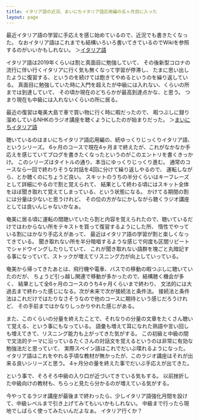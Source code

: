 ```yaml
---
title: イタリア語の近況、まいにちイタリア語応用編の五ヶ月目に入った
layout: page
---
```

最近イタリア語の学習に手応えを感じ始めているので、近況でも書きたくなった。
なおイタリア語はこれまでも結構いろいろ書いてきているのでWikiを参照するのがいいかもしれない。
＞[イタリア語](https://karino2.github.io/RandomThoughts/イタリア語)

イタリア語は2019年くらいは割と真面目に勉強していて、
その後新型コロナの流行に伴い行くイタリアに行く気も無くなって学習が停滞し、
たまに思い出したように復習する、というのを続けては飽きてやめるというのを繰り返している。
真面目に勉強していた時に入門を超えたが中級には入れない、くらいの所までは到達していて、
その頃か現在のどちらかが最高到達点かな、と思う。
つまり現在も中級には入れないくらいの所に居る。

最近の復習は奄美大島で車で買い物に行く時に暇だったので、
暇つぶしに録り溜めしているNHKのラジオ講座を聴くようにしたのが始まりだった。
＞[まいにちイタリア語](https://karino2.github.io/RandomThoughts/まいにちイタリア語)

聴いているのはまいにちイタリア語応用編の、続ゆっくりじっくりイタリア語、というシリーズ。
6ヶ月のコースで現在4ヶ月まで終えたが、これがなかなか手応えを感じていてブログを書きたくなったというのがこのエントリを書くきっかけ。
このシリーズはタイトルの通り、本当にゆっくりじっくり進む。
通常のコースなら一回で終わりそうな対話を4回に分けて繰り返しやるので、
運転しながら、とか聴くのにちょうど良い。
スキットのうちの半分くらいはキーフレーズとして詳細にやるので割と覚えられて、
結果として終わる頃にはスキット全体をほぼ聞き取れて覚えてしまっている、という状態になる。
かけてる期間の割には分量は少ないと思うけれど、
その位の方がなにかしながら聴くラジオ講座としては良いんじゃないかなぁ。

奄美に居る頃に運転の間聴いていたら割と内容を覚えられたので、聴いているだけではわからない所をテキストを買って復習するようにした所、
惰性でやっている割にはかなり手応えがあって、
最近はイタリア語の学習が割と楽しくなってきている。
聞き取れない所を半分暗唱するような感じで何度も区間リピートでシャドウイングしたりしていて、
これが聞き取れない語群を塊ごと丸暗記する事になっていて、ストックが増えてリスニング力が向上していっている。

奄美から帰ってきたあとは、飛行機や電車、バスでの移動の暇つぶしに聴いていたのだが、
ちょうど引っ越し関連で移動が多かったので、結構聴く機会が多く、
結果として全6ヶ月のコースのうち4ヶ月くらいまで終わり、
文法的には大過去まで終わった感じになる。次が未来で次が接続法と条件法。
接続法と条件法はこれだけではたりなさそうなので他のコースに期待という感じだろうけれど、
その手前まではかなりしっかりやれた感じがある。

また、このくらいの分量を終えたことで、それなりの分量の文章をたくさん聴いて覚える、という事にもなっている。
語彙も増えて耳になれた熟語や言い回しも増えてきて、リスニング能力も上がってきた気がする。
この初級と中級の間で文法的テーマに沿っているたくさんの対話文を覚えるというのは非常に有効な勉強法だと思っていて、
実際スペイン語はこれでだいぶ喋れるようになった。
イタリア語はこれをやれる手頃な教材が無かったが、このラジオ講座はそれが出来る良いシリーズと思う。
4ヶ月分の量を終えた事でだいぶ手応えが出てきた。

という事で、そろそろ中級の入り口が近づいてきている気もする。
以前挫折した中級向けの教材も、ちらっと見たら分かるのが増えている気がする。

今やってるラジオ講座が最後まで終わったら、少しイタリア語強化月間を設けて、中級レベルまで引き上げてみてもいいかもしれない。
中級まで行ったら現地でしばらく使ってみたいんだよなぁ。
イタリア行くか？
